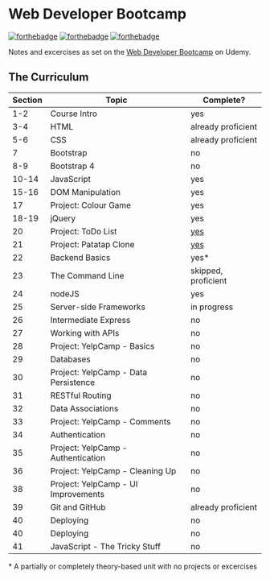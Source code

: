 # Web Developer Bootcamp

[![forthebadge](https://forthebadge.com/images/badges/powered-by-responsibility.svg)](https://forthebadge.com)
[![forthebadge](https://forthebadge.com/images/badges/powered-by-electricity.svg)](https://forthebadge.com)
[![forthebadge](https://forthebadge.com/images/badges/gluten-free.svg)](https://forthebadge.com)

Notes and excercises as set on the
[Web Developer Bootcamp](https://www.udemy.com/the-web-developer-bootcamp) on
Udemy.

## The Curriculum

| **Section** | **Topic**                            | **Complete?**                                          |
| ----------- | ------------------------------------ | ------------------------------------------------------ |
| 1-2         | Course Intro                         | yes                                                    |
| 3-4         | HTML                                 | already proficient                                     |
| 5-6         | CSS                                  | already proficient                                     |
| 7           | Bootstrap                            | no                                                     |
| 8-9         | Bootstrap 4                          | no                                                     |
| 10-14       | JavaScript                           | yes                                                    |
| 15-16       | DOM Manipulation                     | yes                                                    |
| 17          | Project: Colour Game                 | yes                                                    |
| 18-19       | jQuery                               | yes                                                    |
| 20          | Project: ToDo List                   | [yes](https://github.com/by-k4y4k/Simple-jQuery-ToDo)  |
| 21          | Project: Patatap Clone               | [yes](https://github.com/by-k4y4k/Patatap-Clone-Sorta) |
| 22          | Backend Basics                       | yes*                                                    |
| 23          | The Command Line                     | skipped, proficient                                    |
| 24          | nodeJS                               | yes                                                     |
| 25          | Server-side Frameworks               | in progress                                                     |
| 26          | Intermediate Express                 | no                                                     |
| 27          | Working with APIs                    | no                                                     |
| 28          | Project: YelpCamp - Basics           | no                                                     |
| 29          | Databases                            | no                                                     |
| 30          | Project: YelpCamp - Data Persistence | no                                                     |
| 31          | RESTful Routing                      | no                                                     |
| 32          | Data Associations                    | no                                                     |
| 33          | Project: YelpCamp - Comments         | no                                                     |
| 34          | Authentication                       | no                                                     |
| 35          | Project: YelpCamp - Authentication   | no                                                     |
| 36          | Project: YelpCamp - Cleaning Up      | no                                                     |
| 38          | Project: YelpCamp - UI Improvements  | no                                                     |
| 39          | Git and GitHub                       | already proficient                                     |
| 40          | Deploying                            | no                                                     |
| 40          | Deploying                            | no                                                     |
| 41          | JavaScript - The Tricky Stuff        | no                                                     |

\* A partially or completely theory-based unit with no projects or excercises